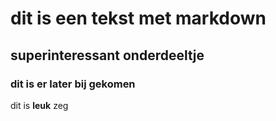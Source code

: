 # dit is een tekst met markdown

## superinteressant onderdeeltje

### dit is er later bij gekomen

dit is __leuk__ zeg